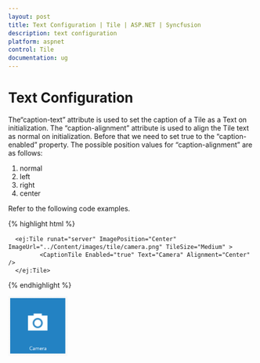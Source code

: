```yaml
---
layout: post
title: Text Configuration | Tile | ASP.NET | Syncfusion
description: text configuration
platform: aspnet
control: Tile
documentation: ug
---
```


# Text Configuration

The“caption-text” attribute is used to set the caption of a Tile as a Text on initialization. The “caption-alignment” attribute is used to align the Tile text as normal on initialization. Before that we need to set true to the “caption-enabled” property. The possible position values for “caption-alignment” are as follows: 

1. normal 
2. left
3. right
4. center



Refer to the following code examples.

{% highlight html %}


      <ej:Tile runat="server" ImagePosition="Center" ImageUrl="../Content/images/tile/camera.png" TileSize="Medium" >
             <CaptionTile Enabled="true" Text="Camera" Alignment="Center" />
      </ej:Tile>    


{% endhighlight %}



![](Text-Configuration_images/Text-Configuration_img1.png) 



